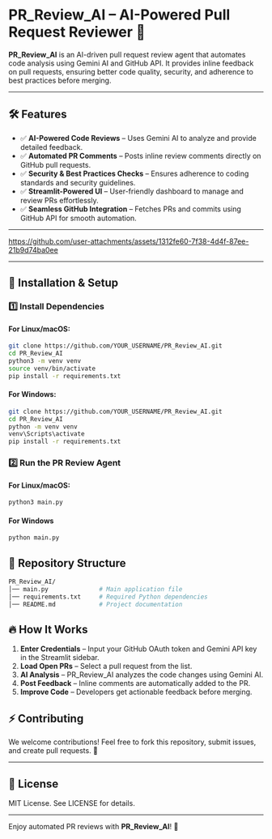 # PR_Review_AI – AI-Powered Pull Request Reviewer 🚀

**PR_Review_AI** is an AI-driven pull request review agent that automates code analysis using Gemini AI and GitHub API. It provides inline feedback on pull requests, ensuring better code quality, security, and adherence to best practices before merging.

---

## 🛠 Features

- ✅ **AI-Powered Code Reviews** – Uses Gemini AI to analyze and provide detailed feedback.
- ✅ **Automated PR Comments** – Posts inline review comments directly on GitHub pull requests.
- ✅ **Security & Best Practices Checks** – Ensures adherence to coding standards and security guidelines.
- ✅ **Streamlit-Powered UI** – User-friendly dashboard to manage and review PRs effortlessly.
- ✅ **Seamless GitHub Integration** – Fetches PRs and commits using GitHub API for smooth automation.

---


https://github.com/user-attachments/assets/1312fe60-7f38-4d4f-87ee-21b9d74ba0ee


---

## 🚀 Installation & Setup

### 1️⃣ Install Dependencies

#### For Linux/macOS:

```bash
git clone https://github.com/YOUR_USERNAME/PR_Review_AI.git
cd PR_Review_AI
python3 -m venv venv
source venv/bin/activate
pip install -r requirements.txt
```

#### For Windows:

```bash
git clone https://github.com/YOUR_USERNAME/PR_Review_AI.git
cd PR_Review_AI
python -m venv venv
venv\Scripts\activate
pip install -r requirements.txt
```

### 2️⃣ Run the PR Review Agent

#### For Linux/macOS:

```bash
python3 main.py
```

#### For Windows

```bash
python main.py
```

## 📂 Repository Structure

```bash
PR_Review_AI/
│── main.py              # Main application file
│── requirements.txt     # Required Python dependencies
│── README.md            # Project documentation
```

## 🔥 How It Works

1. **Enter Credentials** – Input your GitHub OAuth token and Gemini API key in the Streamlit sidebar.
2. **Load Open PRs** – Select a pull request from the list.
3. **AI Analysis** – PR_Review_AI analyzes the code changes using Gemini AI.
4. **Post Feedback** – Inline comments are automatically added to the PR.
5. **Improve Code** – Developers get actionable feedback before merging.


## ⚡ Contributing

We welcome contributions! Feel free to fork this repository, submit issues, and create pull requests. 🙌

---

## 📜 License

MIT License. See LICENSE for details.

---

Enjoy automated PR reviews with **PR_Review_AI**! 🚀

